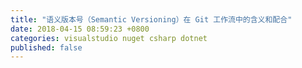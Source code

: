 ```yaml
---
title: "语义版本号（Semantic Versioning）在 Git 工作流中的含义和配合"
date: 2018-04-15 08:59:23 +0800
categories: visualstudio nuget csharp dotnet
published: false
---
```


